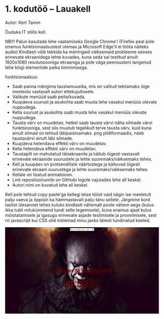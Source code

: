 # 1. kodutöö – Lauakell

Autor: Kert Tamm

Õuduka IT stiilis kell.

NB!!! Palun kasutada lehe vaatamiseks Google Chrome'i (Firefox peal pole enamus funktsionaalsustest olemas ja Microsoft Edge'il ei tööta näiteks audio)
Kindlasti võib tekkida ka mõningaid väiksemaid probleeme seoses erinevate ekraanidega lehte kuvades, kuna seda sai testitud ainult 1920x1080 resolutsiooniga ekraaniga ja 
pole väga peensusteni langenud lehe kõigi elementide paika timmimisega.

funktsionaalsus:
* Saab panna mängima taustamuusika, mis on valitud tekitamaks õige meeleolu vastavalt autori ettekujutlusele.
* Valikute menüüd saab peita/kuvada.
* Kuupäeva suurust ja asukohta saab muuta lehe vasakul menüüs olevate nuppudega.
* Kella suurust ja asukohta saab muuta lehe vasakul menüüs olevate nuppudega.
* Tausta värv on muudetav, hetkel saab tausta värvi näha silmade värvi funktsiooniga, sest
siis muutub tegelikult terve tausta värv, kuid kuna ainult silmad on tehtud läbipaistvamaks .png pildiformaadis, näeb taustavärvi ainult läbi silmade.
* Kuupäeva helendava effekti värv on muudetav.
* Kella helendava effekti värv on muudetav.
* Taustapilt on mahutatud täisekraanile ja käitub õigesti vastavalt erinevate ekraanide suurustele ja lehte suuremaks/väiksemaks tehes.
* Kell ja kuupäev on protsendiliste väärtustega ja käituvad õigesti erinevate ekraani suurustega ja lehte suuremaks/väiksemaks tehes.
* Kellale on lisatud animatsioon.
* Link repositooriumile on GitHubi logole vajutades lehe all keskel.
* Autori nimi on kuvatud lehe all keskel.

Kell pole tehtud copy paste'ga kellegi teise tööst vaid nägin ise meeletult palju vaeva ja õppisin ka hämmastavalt palju tänu sellele. 
Järgmine kord taolist ülesannet tehes kuluks kindlasti vähemalt poole vähem aega (kulus ikka tubli mitukümmend tundi selle tegemisele), kuna enamus ajast kulus mõistatamisele ja igasugu erinevate asjade testimisele ja proovimisele, 
sest nii javascript kui CSS olid mõlemad minu jaoks täiesti tundmatud keeled.

![alt tag](https://github.com/K3RTTAMM/1.ea-kodutoo/blob/master/demoimage.jpg)